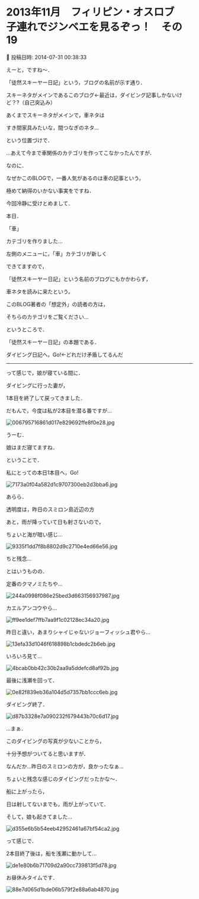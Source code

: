 # 2013年11月　フィリピン・オスロブ　子連れでジンベエを見るぞっ！　その19

📅 投稿日時: 2014-07-31 00:38:33

えーと，ですね～．





「徒然スキーヤー日記」という，ブログの名前が示す通り．


スキーネタがメインであるこのブログ←最近は，ダイビング記事しかないけど？?（自己突込み）


あくまでスキーネタがメインで，車ネタは


すき間家具みたいな，間つなぎのネタ…


という位置づけで．


…あえて今まで車関係のカテゴリを作ってこなかったんですが．





なのに．


なぜかこのBLOGで，一番人気があるのは車の記事という，


極めて納得のいかない事実をですね．


今回冷静に受けとめまして．


本日．


「車」


カテゴリを作りました…





左側のメニューに，「車」カテゴリが新しく


できてますので，


「徒然スキーヤー日記」という名前のブログにもかかわらず，


車ネタを読みに来たという，


このBLOG著者の「想定外」の読者の方は，


そちらのカテゴリをご覧ください…





というところで．


「徒然スキーヤー日記」の本題である．


ダイビング日記へ，Go!←どれだけ矛盾してるんだ





---


って感じで，娘が寝ている間に．


ダイビングに行った妻が，


1本目を終了して戻ってきました．





だもんで，今度は私が2本目を潜る番ですが…




![006795716861d017e829692ffe8f0e28.jpg](images/006795716861d017e829692ffe8f0e28.jpg)




うーむ．


娘はまだ寝てますね．





ということで．


私にとっての本日1本目へ，Go!




![7173a0f04a582d1c9707300eb2d3bba6.jpg](images/7173a0f04a582d1c9707300eb2d3bba6.jpg)




あらら．


透明度は，昨日のスミロン島近辺の方





あと，雨が降っていて日も射さないので，


ちょいと海が暗い感じ…




![9335f1dd7f8b8802d9c2710e4ed66e56.jpg](images/9335f1dd7f8b8802d9c2710e4ed66e56.jpg)




ちと残念…





とはいうものの．


定番のクマノミたちや…




![244a0998f086e25bed3d663156937987.jpg](images/244a0998f086e25bed3d663156937987.jpg)




カエルアンコウやら…




![ff9ee1def7ffb7aa9f1c02128ec34a20.jpg](images/ff9ee1def7ffb7aa9f1c02128ec34a20.jpg)




昨日と違い，あまりシャイじゃないジョーフィッシュ君やら…




![13efa33d1046f618898b1cbdedc2b6eb.jpg](images/13efa33d1046f618898b1cbdedc2b6eb.jpg)




いろいろ見て…




![4bcab0bb42c30b2aa9a5ddefcd8af92b.jpg](images/4bcab0bb42c30b2aa9a5ddefcd8af92b.jpg)




最後に浅瀬を回って．




![0e82f839eb36a104d5d7357bb1ccc6eb.jpg](images/0e82f839eb36a104d5d7357bb1ccc6eb.jpg)




ダイビング終了．




![d87b3328e7a090232f679443b70c6d17.jpg](images/d87b3328e7a090232f679443b70c6d17.jpg)




…まぁ．


このダイビングの写真が少ないことから，


十分予想がついてると思いますが．


なんだか…昨日のスミロンの方が，良かったなぁ…


ちょいと残念な感じのダイビングだったかな～．





船に上がったら，


日は射してないまでも，雨が上がっていて．


そして，娘も起きてました…




![d355e6b5b54eeb42952461a67bf54ca2.jpg](images/d355e6b5b54eeb42952461a67bf54ca2.jpg)







って感じで．


2本目終了後は，船を浅瀬に動かして…




![de1e80b6b71709d2a90cc739813f5d78.jpg](images/de1e80b6b71709d2a90cc739813f5d78.jpg)







お昼休みタイムです．




![88e7d065d1bde06b579f2e88a6ab4870.jpg](images/88e7d065d1bde06b579f2e88a6ab4870.jpg)
